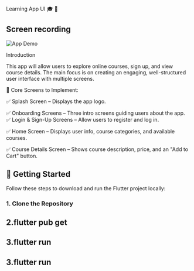 Learning App UI 🎓 📱

## Screen recording

![App Demo](https://github.com/Lamees56/Learning-App-UI/raw/main/Simulator%20Screen%20Recording%20-%20iPhone%2016%20Plus%20-%202025-05-01%20at%2004.43.53.gif)


Introduction

 This app will allow users to explore online courses, sign up,
and view course details. The main focus is on creating an engaging,
well-structured user interface with multiple screens.

📱 Core Screens to Implement:

✅ Splash Screen – Displays
the app logo.

✅ Onboarding Screens – Three
intro screens guiding users about the app.  
✅ Login & Sign-Up Screens – Allow users to register and log in.

✅ Home Screen – Displays user info, course categories, and available
courses.

✅ Course Details Screen –
Shows course description, price, and an "Add to Cart" button.


## 🚀 Getting Started

Follow these steps to download and run the Flutter project locally:

### 1. Clone the Repository

## 2.flutter pub get

## 3.flutter run

## 3.flutter run













